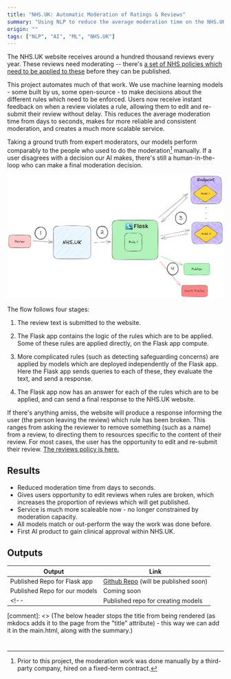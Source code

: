 ```yaml
---
title: "NHS.UK: Automatic Moderation of Ratings & Reviews"
summary: "Using NLP to reduce the average moderation time on the NHS.UK website from days to seconds "
origin: ""
tags: ["NLP", "AI", "ML", "NHS.UK"]
---
```


The NHS.UK website receives around a hundred thousand reviews every year. These reviews need moderating -- there's [a set of NHS policies which need to be applied to these](https://www.nhs.uk/our-policies/comments-policy/#:~:text=Users%20should%20only%20post%20one,service%20will%20not%20be%20published.) before they can be published.

This project automates much of that work. We use machine learning models - some built by us, some open-source - to make decisions about the different rules which need to be enforced. Users now receive instant feedback on when a review violates a rule, allowing them to edit and re-submit their review without delay. This reduces the average moderation time from days to seconds, makes for more reliable and consistent moderation, and creates a much more scalable service.

Taking a ground truth from expert moderators, our models perform comparably to the people who used to do the moderation[^1] manually. If a user disagrees with a decision our AI makes, there's still a human-in-the-loop who can make a final moderation decision.

[^1]: Prior to this project, the moderation work was done manually by a third-party company, hired on a fixed-term contract.

![Flow of reviews in automoderation](../images/ratings_reviews/reviews_uk_website_query_diagram_flowchart.excalidraw.png)

The flow follows four stages:

1. The review text is submitted to the website.
2. The Flask app contains the logic of the rules which are to be applied. Some of these rules are applied directly, on the Flask app compute.

3. More complicated rules (such as detecting safeguarding concerns) are applied by models which are deployed independently of the Flask app. Here the Flask app sends queries to each of these, they evaluate the text, and send a response.

4. The Flask app now has an answer for each of the rules which are to be applied, and can send a final response to the NHS.UK website.

If there's anything amiss, the website will produce a response informing the user (the person leaving the review) which rule has been broken. This ranges from asking the reviewer to remove something (such as a name) from a review, to directing them to resources specific to the content of their review. For most cases, the user has the opportunity to edit and re-submit their review.
[The reviews policy is here.](https://www.nhs.uk/our-policies/comments-policy/)

## Results

- Reduced moderation time from days to seconds.
- Gives users opportunity to edit reviews when rules are broken, which increases the proportion of reviews which will get published.
- Service is much more scaleable now - no longer constrained by moderation capacity.
- All models match or out-perform the way the work was done before.
- First AI product to gain clinical approval within NHS.UK.

## Outputs

| Output                             | Link                                                                 |
| ---------------------------------- | -------------------------------------------------------------------- |
| Published Repo for Flask app       | [Github Repo](https://github.com/nhsengland/nhsuk.moderation-api)  (will be published soon) |
| Published Repo for our models       | Coming soon   |
<!-- | Published repo for creating models | [Github Repo](PUT LINK HERE) | -->

[comment]: <> (The below header stops the title from being rendered (as mkdocs adds it to the page from the "title" attribute) - this way we can add it in the main.html, along with the summary.)
#
